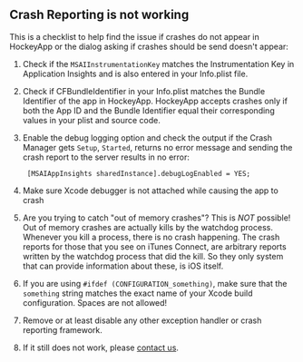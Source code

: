 ## Crash Reporting is not working

This is a checklist to help find the issue if crashes do not appear in HockeyApp or the dialog asking if crashes should be send doesn't appear:


1. Check if the `MSAIInstrumentationKey` matches the Instrumentation Key in Application Insights and is also entered in your Info.plist file.

2. Check if CFBundleIdentifier in your Info.plist matches the Bundle Identifier of the app in HockeyApp. HockeyApp accepts crashes only if both the App ID and the Bundle Identifier equal their corresponding values in your plist and source code.

3. Enable the debug logging option and check the output if the Crash Manager gets `Setup`, `Started`, returns no error message and sending the crash report to the server results in no error:

        [MSAIAppInsights sharedInstance].debugLogEnabled = YES;
    

4. Make sure Xcode debugger is not attached while causing the app to crash

5. Are you trying to catch "out of memory crashes"? This is _NOT_ possible! Out of memory crashes are actually kills by the watchdog process. Whenever you kill a process, there is no crash happening. The crash reports for those that you see on iTunes Connect, are arbitrary reports written by the watchdog process that did the kill. So they only system that can provide information about these, is iOS itself.

6. If you are using `#ifdef (CONFIGURATION_something)`, make sure that the `something` string matches the exact name of your Xcode build configuration. Spaces are not allowed!

7. Remove or at least disable any other exception handler or crash reporting framework.

8. If it still does not work, please [contact us](mailto:appinsights-ios@microsoft.com).

